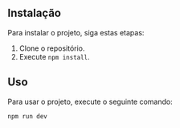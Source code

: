 ## Instalação

Para instalar o projeto, siga estas etapas:

1. Clone o repositório.
2. Execute `npm install`.

## Uso

Para usar o projeto, execute o seguinte comando:

```bash
npm run dev